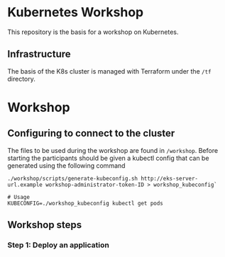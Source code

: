 # Kubernetes Workshop

This repository is the basis for a workshop on Kubernetes.

## Infrastructure

The basis of the K8s cluster is managed with Terraform under the `/tf` directory.


# Workshop

## Configuring to connect to the cluster
The files to be used during the workshop are found in `/workshop`. Before starting the participants should be given a kubectl config that can be generated using the following command

```
./workshop/scripts/generate-kubeconfig.sh http://eks-server-url.example workshop-administrator-token-ID > workshop_kubeconfig`

# Usage
KUBECONFIG=./workshop_kubeconfig kubectl get pods
```

## Workshop steps


### Step 1: Deploy an application



